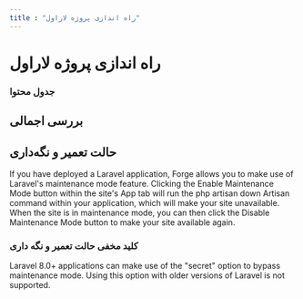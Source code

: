 ```yaml
---
title : "راه اندازی پروژه لاراول"
---
```


# راه اندازی پروژه لاراول

### جدول محتوا

## بررسی اجمالی 

## حالت تعمیر و نگه‌داری

If you have deployed a Laravel application, Forge allows you to make use of Laravel's maintenance mode feature. Clicking the Enable Maintenance Mode button within the site's App tab will run the php artisan down Artisan command within your application, which will make your site unavailable. When the site is in maintenance mode, you can then click the Disable Maintenance Mode button to make your site available again.

### کلید مخفی حالت تعمیر و نگه داری

Laravel 8.0+ applications can make use of the "secret" option to bypass maintenance mode. Using this option with older versions of Laravel is not supported.
